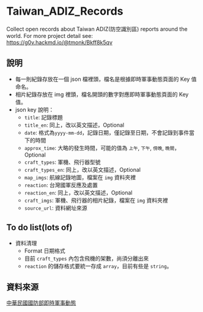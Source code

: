 # Taiwan_ADIZ_Records
Collect open records about Taiwan ADIZ(防空識別區) reports around the world.
For more project detail see: https://g0v.hackmd.io/@tmonk/Bkff8k5qv

## 說明
- 每一則紀錄存放在一個 json 檔裡頭，檔名是根據即時軍事動態頁面的 Key 值命名。
- 相片紀錄存放在 img 裡頭，檔名開頭的數字對應即時軍事動態頁面的 Key 值。
- json key 說明：
  - `title`: 記錄標題
  - `title_en`: 同上，改以英文描述，Optional
  - `date`: 格式為`yyyy-mm-dd`，記錄日期，僅記錄至日期，不會記錄到事件當下的時間
  - `approx_time`: 大略的發生時間，可能的值為 `上午`, `下午`, `傍晚`, `晚間`，Optional
  - `craft_types`: 軍機、飛行器型號
  - `craft_types_en`: 同上，改以英文描述，Optional
  - `map_imgs`: 航線記錄地圖，檔案在 `img` 資料夾裡
  - `reaction`: 台灣國軍反應及處置
  - `reaction_en`: 同上，改以英文描述，Optional
  - `craft_imgs`: 軍機、飛行器的相片紀錄，檔案在 `img` 資料夾裡
  - `source_url`: 資料網址來源

## To do list(lots of)
- 資料清理
  - Format 日期格式
  - 目前 `craft_types` 內包含飛機的架數，尚須分離出來
  - `reaction` 的儲存格式要統一存成 `array`，目前有些是 `string`。

## 資料來源
[中華民國國防部即時軍事動態](https://www.mnd.gov.tw/PublishTable.aspx?Types=%E5%8D%B3%E6%99%82%E8%BB%8D%E4%BA%8B%E5%8B%95%E6%85%8B&title=%E5%9C%8B%E9%98%B2%E6%B6%88%E6%81%AF)
